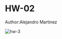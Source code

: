 # HW-02

Author:Alejandro Martinez

![hw-3](https://github.com/alexMtzRivero/oop_homework_2/workflows/hw-3/badge.svg)
